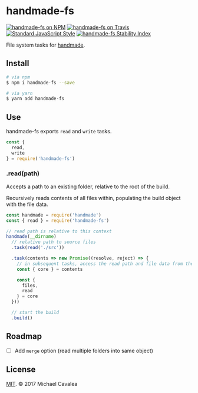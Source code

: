 # handmade-fs

[![handmade-fs on NPM](https://img.shields.io/npm/v/handmade-fs.svg?style=flat-square)](https://www.npmjs.com/package/handmade-fs) [![handmade-fs on Travis](https://img.shields.io/travis/callmecavs/handmade-fs.svg?style=flat-square)](https://travis-ci.org/callmecavs/handmade-fs) [![Standard JavaScript Style](https://img.shields.io/badge/code_style-standard-brightgreen.svg?style=flat-square)](http://standardjs.com/) [![handmade-fs Stability Index](https://img.shields.io/badge/stability-experimental-orange.svg?style=flat-square)](https://nodejs.org/api/documentation.html#documentation_stability_index)

File system tasks for [handmade](https://github.com/callmecavs/handmade).

## Install

```sh
# via npm
$ npm i handmade-fs --save

# via yarn
$ yarn add handmade-fs
```

## Use

handmade-fs exports `read` and `write` tasks.

```javascript
const {
  read,
  write
} = require('handmade-fs')
```

### .read(path)

Accepts a path to an existing folder, relative to the root of the build.

Recursively reads contents of all files within, populating the build object with the file data.

```javascript
const handmade = require('handmade')
const { read } = require('handmade-fs')

// read path is relative to this context
handmade(__dirname)
  // relative path to source files
  .task(read('./src'))

  .task(contents => new Promise((resolve, reject) => {
    // in subsequent tasks, access the read path and file data from the core
    const { core } = contents

    const {
      files,
      read
    } = core
  }))

  // start the build
  .build()
```

## Roadmap

- [ ] Add `merge` option (read multiple folders into same object)

## License

[MIT](https://opensource.org/licenses/MIT). © 2017 Michael Cavalea

